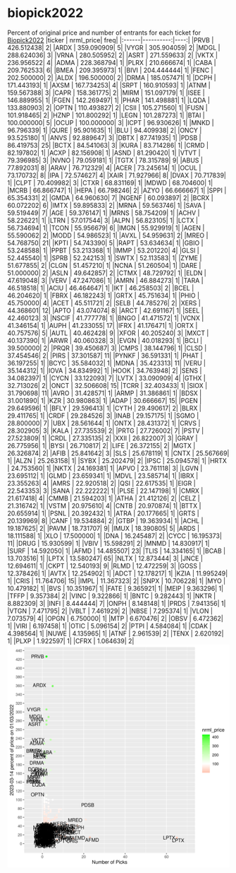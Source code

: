 # biopick2022
Percent of original price and number of entrants for each ticket for [Biopick2022](https://twitter.com/hashtag/Biopick2022)
|ticker | nrml_price| freq|
|:------|----------:|----:|
|PRVB   | 426.512438|    2|
|ARDX   | 359.090909|    5|
|VYGR   | 305.904059|    2|
|MDGL   | 288.624036|    3|
|VRNA   | 280.505952|    2|
|ASRT   | 271.559633|    2|
|VKTX   | 236.956522|    4|
|ADMA   | 228.368794|    1|
|PLRX   | 210.666674|    1|
|CABA   | 209.762533|    6|
|BMEA   | 209.395973|    1|
|BIVI   | 204.444444|    1|
|FENC   | 202.500000|    2|
|ALDX   | 196.500000|    2|
|DRMA   | 185.057471|    1|
|DCPH   | 171.443193|    1|
|AXSM   | 167.734253|    4|
|SRPT   | 160.910593|    1|
|ATNM   | 159.567388|    3|
|CAPR   | 158.361775|    2|
|MIRM   | 151.097179|    1|
|ISEE   | 146.889955|    1|
|FGEN   | 142.269497|    1|
|PHAR   | 141.498881|    1|
|LQDA   | 133.880903|    2|
|OPTN   | 110.493827|    2|
|CSII   | 105.271560|    1|
|FUSN   | 101.918465|    2|
|HZNP   | 101.800292|    1|
|LEGN   | 101.287273|    1|
|BTAI   | 100.000000|    5|
|OCUP   | 100.000000|    3|
|ICPT   |  96.930626|    1|
|MNKD   |  96.796339|    1|
|QURE   |  95.901635|    1|
|BLU    |  94.409938|    2|
|ONCY   |  93.525180|    1|
|ANVS   |  92.889647|    3|
|DBTX   |  87.741935|    1|
|PDSB   |  86.419753|   25|
|BCTX   |  84.541063|    3|
|KURA   |  83.714286|    1|
|CRMD   |  82.197802|    1|
|ACXP   |  82.156908|    1|
|ASND   |  81.290420|    1|
|VTVT   |  79.396985|    3|
|NVNO   |  79.059181|    1|
|TGTX   |  78.315789|    9|
|ABUS   |  77.892031|    8|
|ARAV   |  76.712329|    4|
|ACER   |  73.245614|    1|
|OCUL   |  73.170732|    8|
|IPA    |  72.574627|    4|
|XAIR   |  71.927966|    8|
|DVAX   |  70.717839|    1|
|CLPT   |  70.409982|    3|
|CTXR   |  68.831169|    1|
|MDWD   |  68.704600|    1|
|MCRB   |  66.866747|    1|
|HEPA   |  66.798246|    2|
|AZYO   |  66.666667|    1|
|SPPI   |  65.354331|    2|
|GMDA   |  64.960630|    7|
|NGENF  |  60.093897|    2|
|BCRX   |  60.072202|    6|
|IMTX   |  59.895833|    2|
|MRNA   |  59.563746|    1|
|SAVA   |  59.519449|    7|
|AGE    |  59.376147|    1|
|MRNS   |  58.754209|    1|
|ACHV   |  58.226221|    1|
|LTRN   |  57.017544|    3|
|ALPN   |  56.823105|    1|
|LCTX   |  56.734694|    1|
|TCON   |  55.956679|    6|
|IMGN   |  55.929919|    1|
|AGEN   |  55.590062|    2|
|MODD   |  54.986523|    1|
|AVXL   |  54.959631|    2|
|MREO   |  54.768750|   21|
|KPTI   |  54.743390|    5|
|RAPT   |  53.634634|    1|
|GBIO   |  53.248588|    1|
|PPBT   |  53.213368|    1|
|IMMP   |  53.201220|    4|
|GLSI   |  52.445540|    1|
|SPRB   |  52.242153|    1|
|SWTX   |  52.113583|    1|
|ZYME   |  51.677855|    2|
|CLGN   |  51.457210|    1|
|NCNA   |  51.260504|    1|
|DARE   |  51.000000|    2|
|ASLN   |  49.642857|    2|
|CTMX   |  48.729792|    1|
|ELDN   |  47.619048|    3|
|VERV   |  47.247086|    1|
|AMRN   |  46.884273|    1|
|TARA   |  46.518518|    1|
|ACIU   |  46.464647|    1|
|IKT    |  46.258503|    2|
|BCEL   |  46.204620|    1|
|FBRX   |  46.182243|    1|
|GRTX   |  45.751634|    1|
|PHIO   |  45.750000|    4|
|ACET   |  45.511721|    2|
|SELB   |  44.785276|    2|
|XERS   |  44.368601|   12|
|APTO   |  43.074074|    8|
|ARCT   |  42.691167|    1|
|SEEL   |  42.460123|    3|
|NSCIF  |  41.777778|    1|
|BNGO   |  41.471572|    1|
|VCNX   |  41.346154|    1|
|AUPH   |  41.233055|   17|
|IFRX   |  41.176471|    1|
|ORTX   |  40.757576|    5|
|AUTL   |  40.462428|    9|
|XFOR   |  40.205240|    3|
|MXCT   |  40.137390|    1|
|ARWR   |  40.060328|    3|
|EVGN   |  40.018293|    1|
|BCLI   |  39.500000|    2|
|PRQR   |  39.450687|    3|
|CMPS   |  38.144796|    1|
|CLSD   |  37.454546|    2|
|PIRS   |  37.301587|   11|
|PYNKF  |  36.591331|    1|
|PHAT   |  36.197255|    1|
|BCYC   |  35.584032|    1|
|MDNA   |  35.423313|   11|
|VERU   |  35.144312|    1|
|IOVA   |  34.834992|    1|
|HOOK   |  34.763948|    2|
|SENS   |  34.082397|    1|
|CYCN   |  33.122093|    7|
|LVTX   |  33.090909|    4|
|GTHX   |  32.713026|    2|
|ONCT   |  32.506608|   15|
|TCRR   |  32.403433|    1|
|SIOX   |  31.790698|   11|
|AVRO   |  31.428571|    1|
|ARMP   |  31.386861|    1|
|BDSX   |  31.001890|    1|
|KZR    |  30.980863|    1|
|ADAP   |  30.666667|   15|
|PGEN   |  29.649596|    1|
|BFLY   |  29.596413|    1|
|CYTH   |  29.490617|    2|
|BLRX   |  29.411765|    1|
|CRDF   |  29.284526|    3|
|INAB   |  29.157175|    1|
|SGMO   |  28.800000|    7|
|UBX    |  28.561644|    1|
|ONTX   |  28.431372|    1|
|CRVS   |  28.302905|    3|
|KALA   |  27.735539|    2|
|PRTG   |  27.726002|    7|
|PSTV   |  27.523809|    1|
|CRDL   |  27.335135|    2|
|XXII   |  26.822007|    3|
|GRAY   |  26.775956|    1|
|BYSI   |  26.710817|    2|
|LIFE   |  26.372155|    2|
|MGTX   |  26.326874|    2|
|AFIB   |  25.841642|    3|
|SLS    |  25.678119|    1|
|CNTX   |  25.567669|    1|
|ALZN   |  25.263158|    1|
|SYBX   |  25.202479|    2|
|IPSC   |  25.094578|    1|
|HRTX   |  24.753560|    1|
|NKTX   |  24.169381|    1|
|APVO   |  23.761118|    3|
|LGVN   |  23.695112|    1|
|GLMD   |  23.659341|    1|
|MDVL   |  23.585714|    1|
|IBRX   |  23.355263|    4|
|AMRS   |  22.920518|    2|
|QSI    |  22.617535|    1|
|EIGR   |  22.543353|    3|
|SANA   |  22.222222|    1|
|PLSE   |  22.147198|    1|
|CMRX   |  21.617418|    4|
|CMMB   |  21.594203|    1|
|ATHA   |  21.412126|    2|
|CELZ   |  21.316742|    1|
|VSTM   |  20.975610|    4|
|CNTB   |  20.970874|    1|
|BTTX   |  20.655914|    1|
|PSNL   |  20.392432|    1|
|ATRA   |  20.177665|    1|
|GRTS   |  20.139969|    8|
|CANF   |  19.534884|    2|
|GTBP   |  19.363934|    1|
|ACHL   |  19.187625|    2|
|PAVM   |  18.731707|    9|
|IMUX   |  18.390805|    5|
|ARDS   |  18.111588|    1|
|XLO    |  17.500000|    1|
|DNA    |  16.245487|    2|
|CYCC   |  16.195373|   11|
|DRUG   |  15.930599|    1|
|VBIV   |  15.598291|    2|
|MNMD   |  14.830917|    1|
|SURF   |  14.592050|    1|
|AFMD   |  14.485507|   23|
|TLIS   |  14.334165|    1|
|BCAB   |  13.703516|    1|
|LPTX   |  13.580247|   65|
|NLTX   |  12.873444|    3|
|JNCE   |  12.694611|    1|
|CKPT   |  12.540193|    9|
|RLMD   |  12.472259|    3|
|GOSS   |  12.378426|    1|
|AVTX   |  12.254902|    1|
|ADCT   |  12.178217|    1|
|KZIA   |  11.995249|    1|
|CRIS   |  11.764706|   15|
|IMPL   |  11.367323|    2|
|SNPX   |  10.706228|    1|
|MYO    |  10.479182|    1|
|BVS    |  10.351967|    1|
|FATE   |   9.365921|    1|
|MEIP   |   9.363296|    1|
|TFFP   |   9.357384|    2|
|VINC   |   9.322866|    1|
|BNTC   |   9.282443|    1|
|NKTR   |   8.882309|    3|
|INFI   |   8.444444|    7|
|ONPH   |   8.148148|    1|
|PRDS   |   7.941356|    1|
|VTGN   |   7.471795|    2|
|VBLT   |   7.461929|    2|
|NBSE   |   7.295374|    1|
|VLON   |   7.073579|    4|
|OPGN   |   6.750000|    1|
|MTP    |   6.670476|    2|
|OBSV   |   6.472362|    1|
|VIRI   |   6.197458|    1|
|OTIC   |   5.096154|    2|
|PTPI   |   4.584084|    1|
|CDAK   |   4.398564|    1|
|NUWE   |   4.135965|    1|
|ATNF   |   2.961539|    2|
|TENX   |   2.620192|    1|
|PLXP   |   1.922597|    1|
|CFRX   |   1.064639|    2|
![retvspicks](biopicks.png?raw=true)
